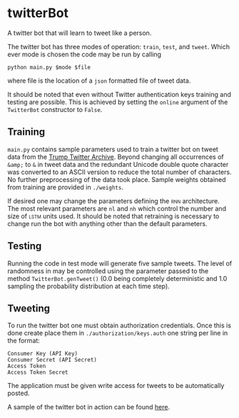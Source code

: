 # twitterBot
A twitter bot that will learn to tweet like a person.

The twitter bot has three modes of operation: `train`, `test`, and `tweet`. Which ever mode is chosen
the code may be run by calling
```
python main.py $mode $file
```
where file is the location of a `json` formatted file of tweet data.

It should be noted that even without Twitter authentication keys training and testing are possible. This
is achieved by setting the `online` argument of the `TwitterBot` constructor to `False`.

## Training
`main.py` contains sample parameters used to train a twitter bot on  tweet data from the [Trump Twitter
Archive](http://www.trumptwitterarchive.com/archive). Beyond changing all occurrences of `&amp;` to
`&` in tweet data and the redundant Unicode double quote character was converted to an ASCII version
to reduce the total number of characters. No further preprocessing of the data took place. Sample
weights obtained from training are provided in `./weights`.

If desired one may change the parameters defining the
<span style="font-variant:small-caps;">rnn</span> architecture. The most relevant parameters are
`nl` and `nh` which control the number and size of
<span style="font-variant:small-caps;">lstm</span> units used. It should be noted that retraining is
necessary to change run the bot with anything other than the default parameters.

## Testing
Running the code in test mode will generate five sample tweets. The level of randomness in may be
controlled using the parameter passed to the method `TwitterBot.genTweet()` (0.0 being completely
deterministic and 1.0 sampling the probability distribution at each time step).

## Tweeting
To run the twitter bot one must obtain authorization credentials. Once this is done create place them
in `./authorization/keys.auth` one string per line in the format:
```
Consumer Key (API Key)
Consumer Secret (API Secret)
Access Token
Access Token Secret
```
The application must be given write access for tweets to be automatically posted.

A sample of the twitter bot in action can be found [here](https://twitter.com/trumptron9000).

